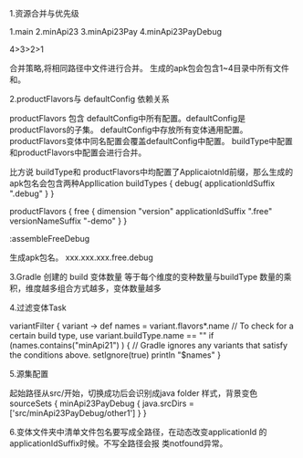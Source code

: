 1.资源合并与优先级

1.main
2.minApi23
3.minApi23Pay
4.minApi23PayDebug

4>3>2>1  

合并策略,将相同路径中文件进行合并。 生成的apk包会包含1~4目录中所有文件和。


2.productFlavors与 defaultConfig 依赖关系

productFlavors 包含 defaultConfig中所有配置。defaultConfig是productFlavors的子集。
defaultConfig中存放所有变体通用配置。productFlavors变体中同名配置会覆盖defaultConfig中配置。
buildType中配置和productFlavors中配置会进行合并。

比方说 buildType和 productFlavors中均配置了ApplicaiotnId前缀，那么生成的apk包名会包含两种Appllication
buildTypes {
   debug{
        applicationIdSuffix ".debug"
     }
}

productFlavors {
    free {
    dimension "version"
    applicationIdSuffix ".free"
    versionNameSuffix "-demo"
    }
}

:assembleFreeDebug   

生成apk包名。  xxx.xxx.xxx.free.debug

3.Gradle 创建的 build 变体数量 等于每个维度的变种数量与buildType 数量的乘积，维度越多组合方式越多，变体数量越多

4.过滤变体Task

variantFilter { variant ->
    def names = variant.flavors*.name
    // To check for a certain build type, use variant.buildType.name == "<buildType>"
    if (names.contains("minApi21") ) {
    // Gradle ignores any variants that satisfy the conditions above.
    setIgnore(true)
    println "$names"
}

5.源集配置

起始路径从src/开始，切换成功后会识别成java folder 样式，背景变色
sourceSets {
    minApi23PayDebug {
        java.srcDirs = ['src/minApi23PayDebug/other1']
    }
}

6.变体文件夹中清单文件包名要写成全路径，在动态改变applicationId 的 applicationIdSuffix时候。不写全路径会报
类notfound异常。




